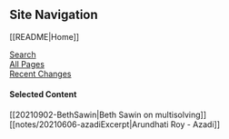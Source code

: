 ## Site Navigation

[[README|Home]] 

[Search](/search.html)  
[All Pages](/all-pages.html)  
[Recent Changes](/recent-pages.html)   
#### Selected Content

[[20210902-BethSawin|Beth Sawin on multisolving]]  
[[notes/20210606-azadiExcerpt|Arundhati Roy - Azadi]]  

